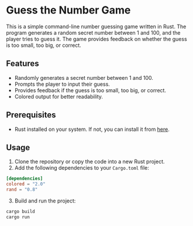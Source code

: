 # Guess the Number Game

This is a simple command-line number guessing game written in Rust. The program generates a random secret number between 1 and 100, and the player tries to guess it. The game provides feedback on whether the guess is too small, too big, or correct.

## Features

- Randomly generates a secret number between 1 and 100.
- Prompts the player to input their guess.
- Provides feedback if the guess is too small, too big, or correct.
- Colored output for better readability.

## Prerequisites

- Rust installed on your system. If not, you can install it from [here](https://www.rust-lang.org/learn/get-started).

## Usage

1. Clone the repository or copy the code into a new Rust project.
2. Add the following dependencies to your `Cargo.toml` file:

```toml
[dependencies]
colored = "2.0"
rand = "0.8"
```

3. Build and run the project:

```sh
cargo build
cargo run
```